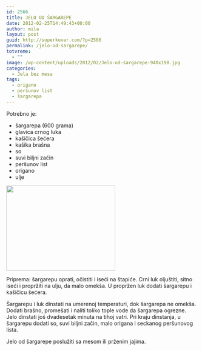 ```yaml
---
id: 2566
title: JELO OD ŠARGAREPE
date: 2012-02-25T14:49:43+00:00
author: mila
layout: post
guid: http://superkuvar.com/?p=2566
permalink: /jelo-od-sargarepe/
totvreme:
  - ""
image: /wp-content/uploads/2012/02/Jelo-od-šargarepe-940x198.jpg
categories:
  - Jela bez mesa
tags:
  - origano
  - peršunov list
  - šargarepa
---
```

Potrebno je:

  * šargarepa (600 grama)
  * glavica crnog luka
  * kašičica šećera
  * kašika brašna
  * so
  * suvi biljni začin
  * peršunov list
  * origano
  * ulje

<img class="alignnone size-medium wp-image-2567" title="Jelo od šargarepe" src="/wp-content/uploads/2012/02/Jelo-od-%C5%A1argarepe-e1330181164398.jpg" alt="" width="287" height="225" /> 

Priprema: šargarepu oprati, očistiti i iseći na štapiće. Crni luk oljuštiti, sitno iseći i propržiti na ulju, da malo omekša. U propržen luk dodati šargarepu i kašičicu šećera.

Šargarepu i luk dinstati na umerenoj temperaturi, dok šargarepa ne omekša. Dodati brašno, promešati i naliti toliko tople vode da šargarepa ogrezne. Jelo dinstati još dvadesetak minuta na tihoj vatri. Pri kraju dinstanja, u šargarepu dodati so, suvi biljni začin, malo origana i seckanog peršunovog lista.

Jelo od šargarepe poslužiti sa mesom ili prženim jajima.